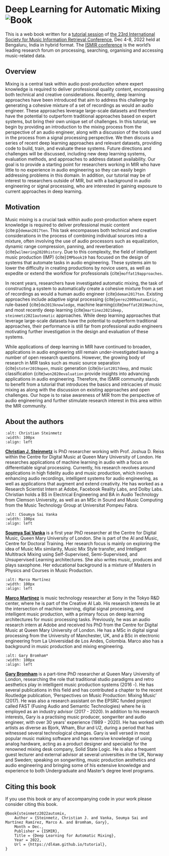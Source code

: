 # Deep Learning for Automatic Mixing ![Book](assets/logo.png)


This is a web book written for a [tutorial session](https://ismir2022.ismir.net/program/tutorials/) of [the 23rd International Society for Music Information Retrieval Conference](https://ismir2022.ismir.net/index), Dec 4-8, 2022 held at Bengaluru, India in hybrid format. The [ISMIR conference](https://ismir.net/) is the world’s leading research forum on processing, searching, organising and accessing music-related data.

## Overview

Mixing is a central task within audio post-production where expert knowledge is required to deliver professional quality content, encompassing both technical and creative considerations. 
Recently, deep learning approaches have been introduced that aim to address this challenge by generating a cohesive mixture of a set of recordings as would an audio engineer.
These approaches leverage large-scale datasets and therefore have the potential to outperform traditional approaches based on expert systems, but bring their own unique set of challenges. 
In this tutorial, we begin by providing an introduction to the mixing process from the perspective of an audio engineer, along with a discussion of the tools used in the process from a signal processing perspective.
We then discuss a series of recent deep learning approaches and relevant datasets, providing code to build, train, and evaluate these systems. 
Future directions and challenges will be discussed, including new deep learning systems, evaluation methods, and approaches to address dataset availability.
Our goal is to provide a starting point for researchers working in MIR who have little to no experience in audio engineering so they can easily begin addressing problems in this domain.
In addition, our tutorial may be of interest to researchers outside of MIR, but with a background in audio engineering or signal processing, who are interested in gaining exposure to current approaches in deep learning. 
  
## Motivation

Music mixing is a crucial task within audio post-production where expert knowledge is required to deliver professional music content {cite:p}`deman2017ten`. 
This task encompasses both technical and creative considerations in the process of combining individual sources into a mixture, often involving the use of audio processors such as equalization, dynamic range compression, panning, and reverberation {cite}`wilmering2020history`. Due to this complexity, the field of intelligent music production (IMP) {cite}`IMPbook19` has focused on the design of systems that automate tasks in audio engineering.
These systems aim to lower the difficulty in creating productions by novice users, as well as expedite or extend the workflow for professionals {cite}`moffat19approaches`.

In recent years, researchers have investigated automatic mixing, the task of constructing a system to automatically create a cohesive mixture from a set of recordings as would a human audio engineer {cite}`deman2017ten`.
Existing approaches include adaptive signal processing {cite}`perez2009automatic`, rule-based {cite}`de2013knowledge`, machine learning{cite}`moffat2019machine`, and most recently deep learning {cite}`martinez2021deep, steinmetz2021automatic` approaches.
While deep learning approaches that leverage large-scale datasets have the potential to outperform traditional approaches, their performance is still far from professional audio engineers motivating further investigation in the design and evaluation of these systems. 

While applications of deep learning in MIR have continued to broaden, applications in audio engineering still remain under-investigated leaving a number of open research questions. 
However, the growing body of research in MIR tasks such as music source separation {cite}`stoter2019open`, music generation {cite}`briot2017deep`, and music classification {cite}`won2020evaluation` provide insights into advancing applications in audio engineering. 
Therefore, the ISMIR community stands to benefit from a tutorial that introduces the basics and intricacies of music mixing as along with the discussion on existing approaches and open challenges.
Our hope is to raise awareness of MIR from the perspective of audio engineering and further stimulate research interest in this area within the MIR community.

## About the authors

```{image} /assets/cjs.jpeg
:alt: Christian Steinmetz
:width: 100px
:align: left
```
[**Christian J. Steinmetz**](https://www.christiansteinmetz.com/) is PhD researcher working with Prof. Joshua D. Reiss within the Centre for Digital Music at Queen Mary University of London. He researches applications of machine learning in audio with a focus on differentiable signal processing. Currently, his research revolves around applications in high fidelity audio and music production, which involves enhancing audio recordings, intelligent systems for audio engineering, as well as applications that augment and extend creativity. He has worked as a Research Scientist Intern at Adobe, Facebook Reality Labs, and Dolby Labs. Christian holds a BS in Electrical Engineering and BA in Audio Technology from Clemson University, as well as an MSc in Sound and Music Computing from the Music Technology Group at Universitat Pompeu Fabra.

```{image} /assets/ssv.jpeg
:alt: CSoumya Sai Vanka
:width: 100px
:align: left
```
[**Soumya Sai Vanka**](https://www.saisoumya.com/) is a first year PhD researcher at the Centre for Digital Music, Queen Mary University of London. She is part of the AI and Music, Centre for Doctoral Training. Her research focus is mainly on exploring the idea of Music Mix similarity, Music Mix Style transfer, and Intelligent Multitrack Mixing using Self-Supervised, Semi-Supervised, and Unsupervised Learning architectures. She also writes music, produces and plays saxophone. Her educational background is a mixture of Masters in Physics and Courses in Music Production.

```{image} /assets/mamr.jpeg
:alt: Marco Martínez
:width: 100px
:align: left
```
[**Marco Martínez**](https://m-marco.com/) is music technology researcher at Sony in the Tokyo R&D center, where he is part of the Creative AI Lab. His research interests lie at the intersection of machine learning, digital signal processing, and intelligent music production, with a primary focus on deep learning architectures for music processing tasks. Previously, he was an audio research intern at Adobe and received his PhD from the Centre for Digital Music at Queen Mary University of London. He has a MSc in digital signal processing from the University of Manchester, UK, and a BSc in electronic engineering from La Universidad de Los Andes, Colombia. Marco also has a background in music production and mixing engineering.


```{image} /assets/gb.jpeg
:alt: Gary Bromham*
:width: 100px
:align: left
```
[**Gary Bromham**](https://c4dm.eecs.qmul.ac.uk/) is a part-time PhD researcher at Queen Mary University of London, researching the role that traditional studio paradigms and retro aesthetics play in intelligent music production systems (2016 -). He has several publications in this field and has contributed a chapter to the recent Routledge publication, ‘Perspectives on Music Production: Mixing Music’ (2017). He was also a research assistant on the EPSRC funded project called FAST (Fusing Audio and Semantic Technologies) where he is employed as an industry advisor (2017 - 2020). In addition to his research interests, Gary is a practising music producer, songwriter and audio engineer, with over 30 years’ experience (1989 - 2020). He has worked with artists as diverse as Bjork, Wham, Blur and U2, during a period that has witnessed several technological changes. Gary is well versed in most popular music making software and has extensive knowledge of using analog hardware, acting as a product designer and specialist for the renowned mixing desk company, Solid State Logic. He is also a frequent guest lecturer and external advisor at several universities in the UK, Norway and Sweden; speaking on songwriting, music production aesthetics and audio engineering and bringing some of his extensive knowledge and experience to both Undergraduate and Master’s degree level programs.


## Citing this book

If you use this book or any of accompanying code in your work please consider citing this book.

```
@book{steinmetz2022automix,
    Author = {Steinmetz, Christian J. and Vanka, Soumya Sai and Martínez Ramírez, Marco A. and Bromham, Gary},
    Month = Dec.,
    Publisher = {ISMIR},
    Title = {Deep Learning for Automatic Mixing},
    Year = 2022,
    Url = {https://dl4am.github.io/tutorial},
}
```
